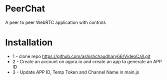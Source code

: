 # PeerChat
A peer to peer WebRTC application with controls

# Installation
* 1 - clone repo https://github.com/ashishchaudhary66/VideoCall.git
* 2 - Create an account on agora.io and create an app to generate an APP ID
* 3 - Update APP ID, Temp Token and Channel Name in main.js
 
